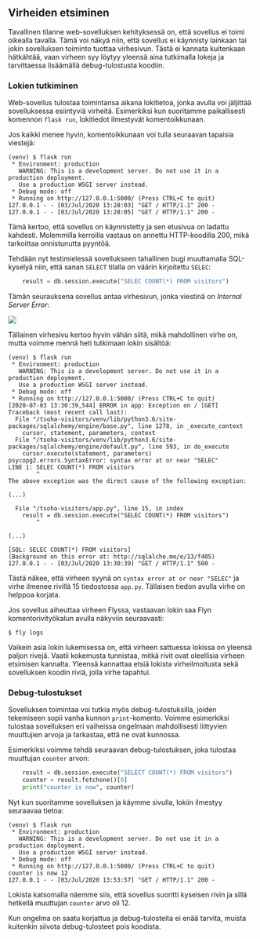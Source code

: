 ## Virheiden etsiminen

Tavallinen tilanne web-sovelluksen kehityksessä on, että sovellus ei toimi oikealla tavalla. Tämä voi näkyä niin, että sovellus ei käynnisty lainkaan tai jokin sovelluksen toiminto tuottaa virhesivun. Tästä ei kannata kuitenkaan hätkähtää, vaan virheen syy löytyy yleensä aina tutkimalla lokeja ja tarvittaessa lisäämällä debug-tulostusta koodiin.

### Lokien tutkiminen

Web-sovellus tulostaa toimintansa aikana lokitietoa, jonka avulla voi jäljittää sovelluksessa esiintyviä virheitä. Esimerkiksi kun suoritamme paikallisesti komennon `flask run`, lokitiedot ilmestyvät komentoikkunaan.

Jos kaikki menee hyvin, komentoikkunaan voi tulla seuraavan tapaisia viestejä:

```prompt
(venv) $ flask run
 * Environment: production
   WARNING: This is a development server. Do not use it in a production deployment.
   Use a production WSGI server instead.
 * Debug mode: off
 * Running on http://127.0.0.1:5000/ (Press CTRL+C to quit)
127.0.0.1 - - [03/Jul/2020 13:28:03] "GET / HTTP/1.1" 200 -
127.0.0.1 - - [03/Jul/2020 13:28:05] "GET / HTTP/1.1" 200 -
```

Tämä kertoo, että sovellus on käynnistetty ja sen etusivua on ladattu kahdesti. Molemmilla kerroilla vastaus on annettu HTTP-koodilla 200, mikä tarkoittaa onnistunutta pyyntöä.

Tehdään nyt testimielessä sovellukseen tahallinen bugi muuttamalla SQL-kyselyä niin, että sanan `SELECT` tilalla on väärin kirjoitettu `SELEC`:

```python
    result = db.session.execute("SELEC COUNT(*) FROM visitors")
```

Tämän seurauksena sovellus antaa virhesivun, jonka viestinä on _Internal Server Error_:

<img class="screenshot" src="../assets/osa-3/error.png">

Tällainen virhesivu kertoo hyvin vähän siitä, mikä mahdollinen virhe on, mutta voimme mennä heti tutkimaan lokin sisältöä:

```prompt
(venv) $ flask run
 * Environment: production
   WARNING: This is a development server. Do not use it in a production deployment.
   Use a production WSGI server instead.
 * Debug mode: off
 * Running on http://127.0.0.1:5000/ (Press CTRL+C to quit)
[2020-07-03 13:30:39,544] ERROR in app: Exception on / [GET]
Traceback (most recent call last):
  File "/tsoha-visitors/venv/lib/python3.6/site-packages/sqlalchemy/engine/base.py", line 1278, in _execute_context
    cursor, statement, parameters, context
  File "/tsoha-visitors/venv/lib/python3.6/site-packages/sqlalchemy/engine/default.py", line 593, in do_execute
    cursor.execute(statement, parameters)
psycopg2.errors.SyntaxError: syntax error at or near "SELEC"
LINE 1: SELEC COUNT(*) FROM visitors
        ^
The above exception was the direct cause of the following exception:

(...)

  File "/tsoha-visitors/app.py", line 15, in index
    result = db.session.execute("SELEC COUNT(*) FROM visitors")
        ^

(...)

[SQL: SELEC COUNT(*) FROM visitors]
(Background on this error at: http://sqlalche.me/e/13/f405)
127.0.0.1 - - [03/Jul/2020 13:30:39] "GET / HTTP/1.1" 500 -
```

Tästä näkee, että virheen syynä on `syntax error at or near "SELEC"` ja virhe ilmenee rivillä 15 tiedostossa `app.py`. Tällaisen tiedon avulla virhe on helppoa korjata.

Jos sovellus aiheuttaa virheen Flyssa, vastaavan lokin saa Flyn komentorivityökalun avulla näkyviin seuraavasti:

```prompt
$ fly logs
```

Vaikein asia lokin lukemisessa on, että virheen sattuessa lokissa on yleensä paljon rivejä. Vaatii kokemusta tunnistaa, mitkä rivit ovat oleellisia virheen etsimisen kannalta. Yleensä kannattaa etsiä lokista virheilmoitusta sekä sovelluksen koodin riviä, jolla virhe tapahtui.

### Debug-tulostukset

Sovelluksen toimintaa voi tutkia myös debug-tulostuksilla, joiden tekemiseen sopii vanha kunnon `print`-komento. Voimme esimerkiksi tulostaa sovelluksen eri vaiheissa ongelmaan mahdollisesti liittyvien muuttujien arvoja ja tarkastaa, että ne ovat kunnossa.

Esimerkiksi voimme tehdä seuraavan debug-tulostuksen, joka tulostaa muuttujan `counter` arvon:

```python
    result = db.session.execute("SELECT COUNT(*) FROM visitors")
    counter = result.fetchone()[0]
    print("counter is now", counter)
```

Nyt kun suoritamme sovelluksen ja käymme sivulla, lokiin ilmestyy seuraavaa tietoa:

```prompt
(venv) $ flask run
 * Environment: production
   WARNING: This is a development server. Do not use it in a production deployment.
   Use a production WSGI server instead.
 * Debug mode: off
 * Running on http://127.0.0.1:5000/ (Press CTRL+C to quit)
counter is now 12
127.0.0.1 - - [03/Jul/2020 13:53:57] "GET / HTTP/1.1" 200 -
```

Lokista katsomalla näemme siis, että sovellus suoritti kyseisen rivin ja sillä hetkellä muuttujan `counter` arvo oli 12.

Kun ongelma on saatu korjattua ja debug-tulosteita ei enää tarvita, muista kuitenkin siivota debug-tulosteet pois koodista.
